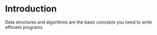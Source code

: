 # Introduction

Data structures and algorithms are the basic concepts you need to write efficient programs.